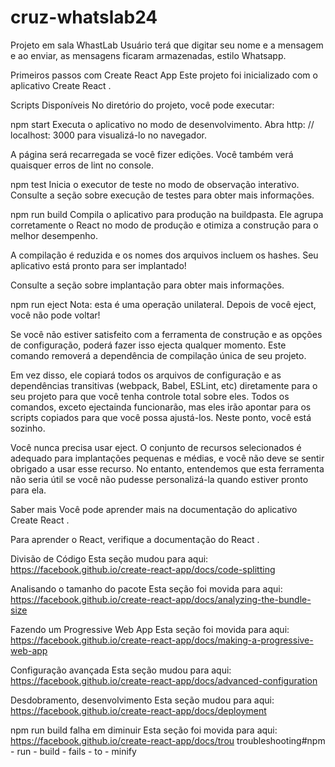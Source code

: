 # cruz-whatslab24
Projeto em sala WhastLab
Usuário terá que digitar seu nome e a mensagem e ao enviar, as mensagens ficaram armazenadas, estilo Whatsapp.





Primeiros passos com Create React App
Este projeto foi inicializado com o aplicativo Create React .

Scripts Disponíveis
No diretório do projeto, você pode executar:

npm start
Executa o aplicativo no modo de desenvolvimento.
Abra http: // localhost: 3000 para visualizá-lo no navegador.

A página será recarregada se você fizer edições.
Você também verá quaisquer erros de lint no console.

npm test
Inicia o executor de teste no modo de observação interativo.
Consulte a seção sobre execução de testes para obter mais informações.

npm run build
Compila o aplicativo para produção na buildpasta.
Ele agrupa corretamente o React no modo de produção e otimiza a construção para o melhor desempenho.

A compilação é reduzida e os nomes dos arquivos incluem os hashes.
Seu aplicativo está pronto para ser implantado!

Consulte a seção sobre implantação para obter mais informações.

npm run eject
Nota: esta é uma operação unilateral. Depois de você eject, você não pode voltar!

Se você não estiver satisfeito com a ferramenta de construção e as opções de configuração, poderá fazer isso ejecta qualquer momento. Este comando removerá a dependência de compilação única de seu projeto.

Em vez disso, ele copiará todos os arquivos de configuração e as dependências transitivas (webpack, Babel, ESLint, etc) diretamente para o seu projeto para que você tenha controle total sobre eles. Todos os comandos, exceto ejectainda funcionarão, mas eles irão apontar para os scripts copiados para que você possa ajustá-los. Neste ponto, você está sozinho.

Você nunca precisa usar eject. O conjunto de recursos selecionados é adequado para implantações pequenas e médias, e você não deve se sentir obrigado a usar esse recurso. No entanto, entendemos que esta ferramenta não seria útil se você não pudesse personalizá-la quando estiver pronto para ela.

Saber mais
Você pode aprender mais na documentação do aplicativo Create React .

Para aprender o React, verifique a documentação do React .

Divisão de Código
Esta seção mudou para aqui: https://facebook.github.io/create-react-app/docs/code-splitting

Analisando o tamanho do pacote
Esta seção foi movida para aqui: https://facebook.github.io/create-react-app/docs/analyzing-the-bundle-size

Fazendo um Progressive Web App
Esta seção foi movida para aqui: https://facebook.github.io/create-react-app/docs/making-a-progressive-web-app

Configuração avançada
Esta seção mudou para aqui: https://facebook.github.io/create-react-app/docs/advanced-configuration

Desdobramento, desenvolvimento
Esta seção mudou para aqui: https://facebook.github.io/create-react-app/docs/deployment

npm run build falha em diminuir
Esta seção foi movida para aqui: https://facebook.github.io/create-react-app/docs/trou troubleshooting#npm - run - build - fails - to - minify
